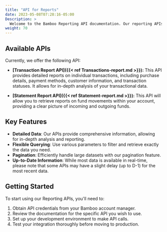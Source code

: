 ```yaml
---
title: "API for Reports"
date: 2023-05-08T07:28:16-05:00
Description: >
  Welcome to the Bamboo Reporting API documentation. Our reporting APIs are designed to provide you with comprehensive and detailed information about your transactions and movements. These APIs enable you to retrieve critical data for analysis, reconciliation, and reporting purposes.
weight: 70
---
```


## Available APIs

Currently, we offer the following API:

- **[Transaction Report API]({{< ref Transactions-report.md >}}):** This API provides detailed reports on individual transactions, including purchase details, payment methods, customer information, and transaction statuses. It allows for in-depth analysis of your transactional data.

- **[Statement Report API]({{< ref Statement-report.md >}}):** This API will allow you to retrieve reports on fund movements within your account, providing a clear picture of incoming and outgoing funds.

## Key Features

- **Detailed Data**: Our APIs provide comprehensive information, allowing for in-depth analysis and reporting.
- **Flexible Querying**: Use various parameters to filter and retrieve exactly the data you need.
- **Pagination**: Efficiently handle large datasets with our pagination feature.
- **Up-to-Date Information**: While most data is available in real-time, please note that some APIs may have a slight delay (up to D-1) for the most recent data.

## Getting Started

To start using our Reporting APIs, you'll need to:

1. Obtain API credentials from your Bamboo account manager.
2. Review the documentation for the specific API you wish to use.
3. Set up your development environment to make API calls.
4. Test your integration thoroughly before moving to production.


